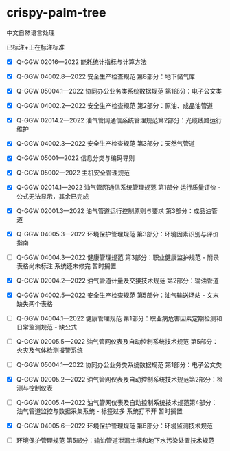 # crispy-palm-tree
中文自然语言处理

已标注+正在标注标准


- [x] Q-GGW 02016—2022 能耗统计指标与计算方法
- [x] Q-GGW 04002.8—2022 安全生产检查规范 第8部分：地下储气库
- [x] Q-GGW 05004.1—2022 协同办公业务类系统数据规范 第1部分：电子公文类
- [x] Q-GGW 04002.2—2022 安全生产检查规范 第2部分：原油、成品油管道
- [x] Q-GGW 02014.2—2022 油气管网通信系统管理规范第2部分：光缆线路运行维护
- [x] Q-GGW 04002.3—2022 安全生产检查规范 第3部分：天然气管道
- [x] Q-GGW 05001—2022 信息分类与编码导则
- [x] Q-GGW 05002—2022 主机安全管理规范
- [x] Q-GGW 02014.1—2022 油气管网通信系统管理规范 第1部分 运行质量评价 - 公式无法显示，其余已完成
- [x] Q-GGW 02001.3—2022 油气管道运行控制原则与要求 第3部分：成品油管道
- [x] Q-GGW 04005.3—2022 环境保护管理规范 第3部分：环境因素识别与评价指南


- [ ] Q-GGW 04004.3—2022 健康管理规范 第3部分：职业健康监护规范 - 附录表格尚未标注 系统还未修完 暂时搁置 
- [x] Q-GGW 02004.2—2022 油气管道计量及交接技术规范 第2部分：输油管道
- [x] Q-GGW 04002.5—2022 安全生产检查规范 第5部分：油气输送场站 - 文末缺失两个表格
- [ ] Q-GGW 04004.1—2022 健康管理规范 第1部分：职业病危害因素定期检测和日常监测规范 - 缺公式


- [ ] Q-GGW 02005.5—2022 油气管网仪表及自动控制系统技术规范 第5部分：火灾及气体检测报警系统
- [ ] Q-GGW 05004.1—2022 协同办公业务类系统数据规范 第1部分：电子公文类
- [x] Q-GGW 02005.2—2022 油气管网仪表及自动控制系统技术规范第2部分：检测与控制仪表
- [ ] Q-GGW 02005.4—2022 油气管网仪表及自动控制系统技术规范第4部分：油气管道监控与数据采集系统 - 标签过多 系统打不开 暂时搁置
- [x] Q-GGW 04005.6—2022 环境保护管理规范 第6部分：环境监测技术规范
- [ ] 环境保护管理规范 第5部分：输油管道泄漏土壤和地下水污染处置技术规范


